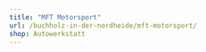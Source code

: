 ```yaml
---
title: "MFT Motorsport"
url: /buchholz-in-der-nordheide/mft-motorsport/
shop: Autowerkstatt
---
```


